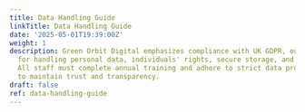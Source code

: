 ```yaml
---
title: Data Handling Guide
linkTitle: Data Handling Guide
date: '2025-05-01T19:39:00Z'
weight: 1
description: Green Orbit Digital emphasizes compliance with UK GDPR, outlining responsibilities
  for handling personal data, individuals' rights, secure storage, and sharing protocols.
  All staff must complete annual training and adhere to strict data protection principles
  to maintain trust and transparency.
draft: false
ref: data-handling-guide
---
```


